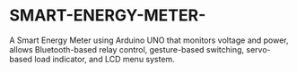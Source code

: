 # SMART-ENERGY-METER-
A Smart Energy Meter using Arduino UNO that monitors voltage and power, allows Bluetooth-based relay control, gesture-based switching, servo-based load indicator, and LCD menu system.
